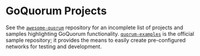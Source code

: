 # GoQuorum Projects

See the [`awesome-quorum`](https://github.com/ConsenSys/awesome-quorum#built-on-quorum) repository for an incomplete
list of projects and samples highlighting GoQuorum functionality.
[`quorum-examples`](https://github.com/ConsenSys/quorum-examples) is the official sample repository; it provides the
means to easily create pre-configured networks for testing and development.
